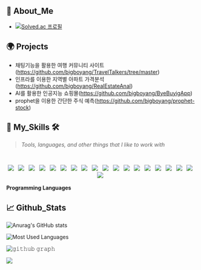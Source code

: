 
## 🤵 About_Me

- [![Solved.ac
프로필](http://mazassumnida.wtf/api/v2/generate_badge?boj=jaykos96)](https://solved.ac/jaykos96)


## 🌍 Projects

- 채팅기능을 활용한 여행 커뮤니티 사이트(https://github.com/bigboyang/TravelTalkers/tree/master)
- 인프라를 이용한 지역별 아파트 가격분석  (https://github.com/bigboyang/RealEstateAnal)
- AI를 활용한 인공지능 쇼핑몰(https://github.com/bigboyang/ByeBuyigApp)
- prophet을 이용한 간단한 주식 예측(https://github.com/bigboyang/prophet-stock)

## 🚀 My_Skills 🛠

> _Tools, languages, and other things that I like to work with_
</br>
<p align="center">
<img src="https://img.shields.io/badge/HTML5-E34F26?style=flat-square&logo=HTML5&logoColor=white"/></a> &nbsp
<img src="https://img.shields.io/badge/CSS3-1572B6?style=flat-square&logo=CSS3&logoColor=white"/></a> &nbsp
<img src="https://img.shields.io/badge/JavaScript-F7DF1E?style=flat-square&logo=JavaScript&logoColor=white"/></a> &nbsp
<img src="https://img.shields.io/badge/React-F7DF1E?style=flat-square&logo=React&logoColor=white"/></a> &nbsp
<img src="https://img.shields.io/badge/Redux-F7DF1E?style=flat-square&logo=Redux&logoColor=white"/></a> &nbsp
<img src="https://img.shields.io/badge/ReduxSaga-F7DF1E?style=flat-square&logo=ReduxSaga&logoColor=white"/></a> &nbsp
<img src="https://img.shields.io/badge/Node.js-339933?style=flat-square&logo=Node.js&logoColor=white"/></a> &nbsp
<img src="https://img.shields.io/badge/MongoDB-47A248?style=flat-square&logo=MongoDB&logoColor=white"/></a> &nbsp 
<img src="https://img.shields.io/badge/MySQL-4479A1?style=flat-square&logo=MySQL&logoColor=white"/></a> &nbsp 
<img src="https://img.shields.io/badge/Oracle-232F3E?style=flat-square&logo=oracle&logoColor=white"/></a> &nbsp
<img src="https://img.shields.io/badge/Java-00599C?style=flat-square&logo=Java&logoColor=white"/></a> &nbsp 
<img src="https://img.shields.io/badge/Spring-00599C?style=flat-square&logo=Spring&logoColor=white"/></a> &nbsp 
<img src="https://img.shields.io/badge/SpringBoot-00599C?style=flat-square&logo=SpringBoot&logoColor=white"/></a> &nbsp 
<img src="https://img.shields.io/badge/JPA-00599C?style=flat-square&logo=JPA&logoColor=white"/></a> &nbsp 
<img src="https://img.shields.io/badge/python-00599C?style=flat-square&logo=python&logoColor=white"/></a> &nbsp 
<img src="https://img.shields.io/badge/pandas-00599C?style=flat-square&logo=pandas&logoColor=white"/></a> &nbsp 
<img src="https://img.shields.io/badge/numpy-00599C?style=flat-square&logo=numpy&logoColor=white"/></a> &nbsp 
<img src="https://img.shields.io/badge/folium-00599C?style=flat-square&logo=folium&logoColor=white"/></a> &nbsp 
<img src="https://img.shields.io/badge/Amazon AWS-232F3E?style=flat-square&logo=Amazon%20AWS&logoColor=white"/></a> &nbsp




</p>


**Programming Languages**

<!-- <table>
  <tr>
     <td align="center" width="96">
      <a>
        <img src="icons/python.svg" width="40"/>
      </a>
      <br>Python
    </td>
    <td align="center" width="96">
      <a>
        <img src="icons/js.svg" width="40"/>
      </a>
      <br>JavaScript
    </td>   
    <td align="center" width="96">
      <a>
        <img src="icons/php.svg" width="40"/>
      </a>
      <br>PHP
    </td>
    <td align="center" width="96">
      <a>
        <img src="icons/c.svg" width="40"/>
      </a>
      <br>C
    </td>
  </tr>
</table>
 -->
 
<!-- **Frameworks & Libraries** -->

<!-- <table>
  <tr>
    <td align="center" width="96">
      <a>
        <img src="icons/django.svg" width="40"/>
      </a>
      <br>Django
    </td>
    <td align="center" width="96">
      <a>
        <img src="icons/react.svg" width="40"/>
      </a>
      <br>React
    </td>
    <td align="center" width="96">
      <a>
        <img src="icons/nodejs.svg" width="40"/>
      </a>
      <br>NodeJS
    </td>
    <td align="center" width="96">
      <a>
        <img src="icons/electron.svg" width="40"/>
      </a>
      <br>Electron
    </td>
    <td align="center" width="96">
      <a>
        <img src="icons/bootstrap.svg" width="40"/>
      </a>
      <br>Bootstrap
    </td>
  </tr>
</table>

**DevOps**

<table>
  <tr>
    <td align="center" width="96">
      <a>
        <img src="icons/aws.png" width="40"/>
      </a>
      <br>AWS
    </td>
    <td align="center" width="96">
      <a>
        <img src="icons/azure.svg" width="40"/>
      </a>
      <br>Azure
    </td>
    <td align="center" width="96">
      <a>
        <img src="icons/heroku.svg" width="40"/>
      </a>
      <br>Heroku
    </td>
    <td align="center" width="96">
      <a>
        <img src="icons/netlify.svg" width="40"/>
      </a>
      <br>Netlify
    </td>
  </tr>
</table>

**Markup & Stylesheet**

<table>
  <tr>
    <td align="center" width="96">
      <a>
        <img src="icons/html.svg" width="40"/>
      </a>
      <br>HTML
    </td>
    <td align="center" width="96">
      <a>
        <img src="icons/css.svg" width="40"/>
      </a>
      <br>CSS
    </td>
    <td align="center" width="96">
      <a>
        <img src="icons/sass.svg" width="40"/>
      </a>
      <br>SASS
    </td>
    <td align="center" width="96">
      <a>
        <img src="icons/markdown.svg" width="40"/>
      </a>
      <br>Markdown
    </td>
  </tr>
</table>
 -->


## 📈 Github_Stats

![Anurag's GitHub stats](https://github-readme-stats.vercel.app/api?username=bigboyang&show_icons=true&theme=radical&hide_border=true)

![Most Used Languages](https://github-readme-stats.vercel.app/api/top-langs/?username=bigboyang&theme=radical&langs_count=15&layout=compact&hide_border=true)

![𝚐𝚒𝚝𝚑𝚞𝚋 𝚐𝚛𝚊𝚙𝚑](https://activity-graph.herokuapp.com/graph?username=bigboyang&theme=redical&hide_border=true&area=true)

![](https://github-readme-streak-stats.herokuapp.com/?user=bigboyang&theme=radical&hide_border=true)
